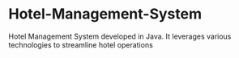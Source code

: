 # Hotel-Management-System
Hotel Management System developed in Java. It leverages various technologies to streamline hotel operations
